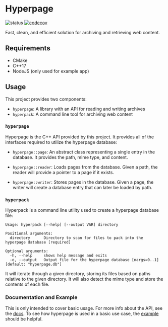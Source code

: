 # Hyperpage

![status](https://github.com/maxtek6/hyperpage/actions/workflows/pipeline.yml/badge.svg)
[![codecov](https://codecov.io/gh/maxtek6/hyperpage/branch/master/graph/badge.svg)](https://codecov.io/gh/maxtek6/hyperpage)

Fast, clean, and efficient solution for archiving and retrieving web content.

## Requirements

+ CMake
+ C++17
+ NodeJS (only used for example app)

## Usage

This project provides two components:

+ `hyperpage`: A library with an API for reading and writing archives
+ `hyperpack`: A command line tool for archiving web content

### `hyperpage`

Hyperpage is the C++ API provided by this project. It provides all of 
the interfaces required to utilize the hyperpage database:

+ `hyperpage::page`: An abstract class representing a single entry in 
the database. It provides the path, mime type, and content.

+ `hyperpage::reader`: Loads pages from the database. Given a path,
the reader will provide a pointer to a page if it exists.

+ `hyperpage::writer`: Stores pages in the database. Given a page, the
writer will create a database entry that can later be loaded by path.

### `hyperpack`

Hyperpack is a command line utility used to create a hyperpage database 
file:

```
Usage: hyperpack [--help] [--output VAR] directory

Positional arguments:
  directory      Directory to scan for files to pack into the hyperpage database [required]

Optional arguments:
  -h, --help     shows help message and exits
  -o, --output   Output file for the hyperpage database [nargs=0..1] [default: "hyperpage.db"]
```

It will iterate through a given directory, storing its files based on 
paths relative to the given directory. It will also detect the mime
type and store the contents of each file.

### Documentation and Example

This is only intended to cover basic usage. For more info about the API,
see the [docs](https://maxtek6.github.io/docs/hyperpage). To see how hyperpage is used in a basic use case, the [example](https://github.com/maxtek6/hyperpage/tree/master/example) should be helpful. 